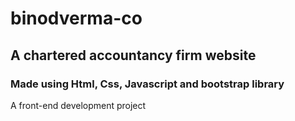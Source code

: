 # binodverma-co
## A chartered accountancy firm website 

### Made using Html, Css, Javascript and bootstrap library 

A front-end development project

